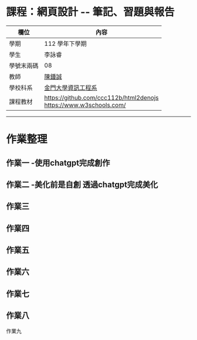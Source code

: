 # 課程：網頁設計 -- 筆記、習題與報告

欄位 | 內容
-----|--------
學期 | 112 學年下學期
學生 |  李詠睿
學號末兩碼 | 08
教師 | [陳鍾誠](https://www.nqu.edu.tw/educsie/index.php?act=blog&code=list&ids=4)
學校科系 | [金門大學資訊工程系](https://www.nqu.edu.tw/educsie/index.php)
課程教材 | https://github.com/ccc112b/html2denojs <br/> https://www.w3schools.com/
----------
# 作業整理
作業一 
        -使用chatgpt完成創作
----------
作業二 
        -美化前是自創 透過chatgpt完成美化
----------
作業三
----------
作業四
----------
作業五
----------
作業六
----------
作業七
----------
作業八
----------
作業九